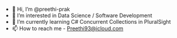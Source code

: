 - 👋 Hi, I’m @preethi-prak
- 👀 I’m interested in Data Science / Software Development
- 🌱 I’m currently learning C# Concurrent Collections in PluralSight
- 📫 How to reach me - Preethi93@icloud.com

<!---
preethi-prak/preethi-prak is a ✨ special ✨ repository because its `README.md` (this file) appears on your GitHub profile.
You can click the Preview link to take a look at your changes.
--->
